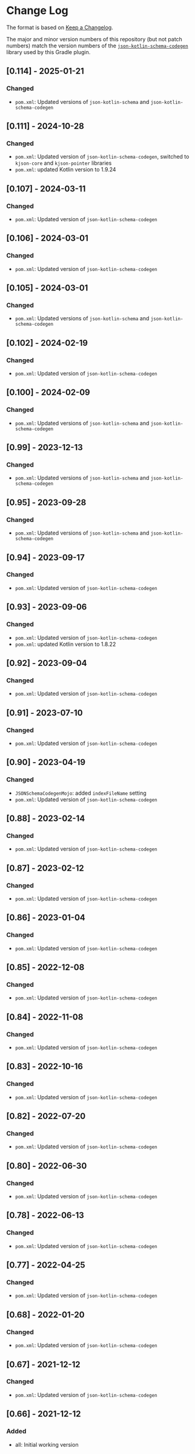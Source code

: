 # Change Log

The format is based on [Keep a Changelog](http://keepachangelog.com/).

The major and minor version numbers of this repository (but not patch numbers) match the version numbers of the
[`json-kotlin-schema-codegen`](https://github.com/pwall567/json-kotlin-schema-codegen) library used by this Gradle
plugin.

## [0.114] - 2025-01-21
### Changed
- `pom.xml`: Updated versions of `json-kotlin-schema` and `json-kotlin-schema-codegen`

## [0.111] - 2024-10-28
### Changed
- `pom.xml`: Updated version of `json-kotlin-schema-codegen`, switched to `kjson-core` and `kjson-pointer` libraries
- `pom.xml`: updated Kotlin version to 1.9.24

## [0.107] - 2024-03-11
### Changed
- `pom.xml`: Updated version of `json-kotlin-schema-codegen`

## [0.106] - 2024-03-01
### Changed
- `pom.xml`: Updated version of `json-kotlin-schema-codegen`

## [0.105] - 2024-03-01
### Changed
- `pom.xml`: Updated versions of `json-kotlin-schema` and `json-kotlin-schema-codegen`

## [0.102] - 2024-02-19
### Changed
- `pom.xml`: Updated version of `json-kotlin-schema-codegen`

## [0.100] - 2024-02-09
### Changed
- `pom.xml`: Updated versions of `json-kotlin-schema` and `json-kotlin-schema-codegen`

## [0.99] - 2023-12-13
### Changed
- `pom.xml`: Updated versions of `json-kotlin-schema` and `json-kotlin-schema-codegen`

## [0.95] - 2023-09-28
### Changed
- `pom.xml`: Updated versions of `json-kotlin-schema` and `json-kotlin-schema-codegen`

## [0.94] - 2023-09-17
### Changed
- `pom.xml`: Updated version of `json-kotlin-schema-codegen`

## [0.93] - 2023-09-06
### Changed
- `pom.xml`: Updated version of `json-kotlin-schema-codegen`
- `pom.xml`: updated Kotlin version to 1.8.22

## [0.92] - 2023-09-04
### Changed
- `pom.xml`: Updated version of `json-kotlin-schema-codegen`

## [0.91] - 2023-07-10
### Changed
- `pom.xml`: Updated version of `json-kotlin-schema-codegen`

## [0.90] - 2023-04-19
### Changed
- `JSONSchemaCodegenMojo`: added `indexFileName` setting
- `pom.xml`: Updated version of `json-kotlin-schema-codegen`

## [0.88] - 2023-02-14
### Changed
- `pom.xml`: Updated version of `json-kotlin-schema-codegen`

## [0.87] - 2023-02-12
### Changed
- `pom.xml`: Updated version of `json-kotlin-schema-codegen`

## [0.86] - 2023-01-04
### Changed
- `pom.xml`: Updated version of `json-kotlin-schema-codegen`

## [0.85] - 2022-12-08
### Changed
- `pom.xml`: Updated version of `json-kotlin-schema-codegen`

## [0.84] - 2022-11-08
### Changed
- `pom.xml`: Updated version of `json-kotlin-schema-codegen`

## [0.83] - 2022-10-16
### Changed
- `pom.xml`: Updated version of `json-kotlin-schema-codegen`

## [0.82] - 2022-07-20
### Changed
- `pom.xml`: Updated version of `json-kotlin-schema-codegen`

## [0.80] - 2022-06-30
### Changed
- `pom.xml`: Updated version of `json-kotlin-schema-codegen`

## [0.78] - 2022-06-13
### Changed
- `pom.xml`: Updated version of `json-kotlin-schema-codegen`

## [0.77] - 2022-04-25
### Changed
- `pom.xml`: Updated version of `json-kotlin-schema-codegen`

## [0.68] - 2022-01-20
### Changed
- `pom.xml`: Updated version of `json-kotlin-schema-codegen`

## [0.67] - 2021-12-12
### Changed
- `pom.xml`: Updated version of `json-kotlin-schema-codegen`

## [0.66] - 2021-12-12
### Added
- all: Initial working version
